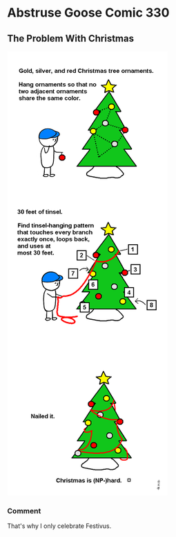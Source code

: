 # Abstruse Goose Comic 330
## The Problem With Christmas

![image](Christmas_is_hard.png)
### Comment
That's why I only celebrate Festivus.
